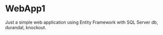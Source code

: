 # WebApp1
Just a simple web application using Entity Framework with SQL Server db, durandal, knockout.
